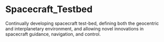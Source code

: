 # Spacecraft_Testbed
Continually developing spacecraft test-bed, defining both the geocentric and interplanetary environment, and allowing novel innovations in spacecraft guidance, navigation, and control.
